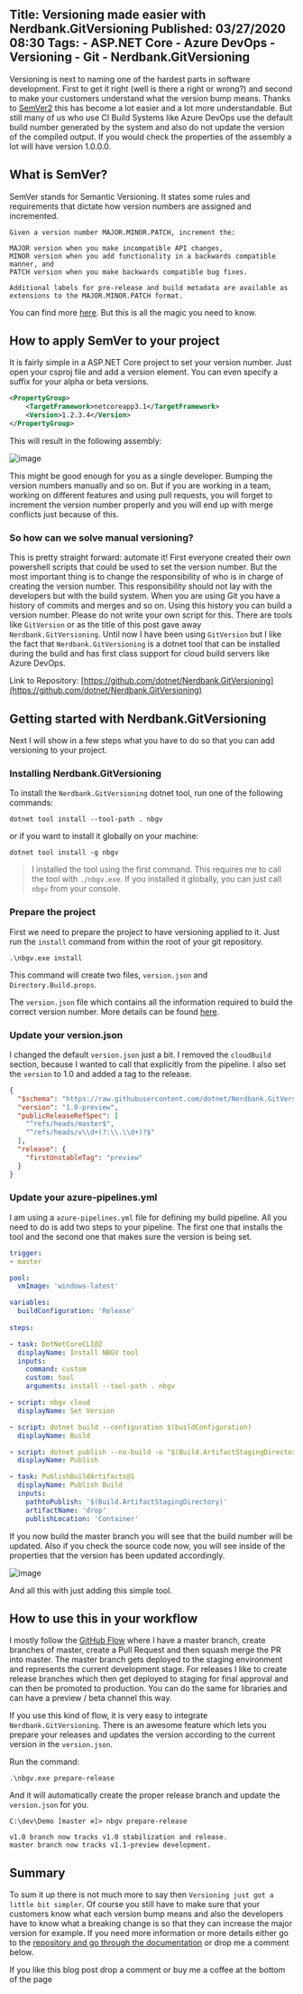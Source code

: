 Title: Versioning made easier with Nerdbank.GitVersioning
Published: 03/27/2020 08:30
Tags: 
    - ASP.NET Core
    - Azure DevOps
    - Versioning
    - Git
    - Nerdbank.GitVersioning
---

Versioning is next to naming one of the hardest parts in software development. First to get it right (well is there a right or wrong?) and second to make your customers understand what the version bump means. Thanks to [SemVer2](https://semver.org/) this has become a lot easier and a lot more understandable. But still many of us who use CI Build Systems like Azure DevOps use the default build number generated by the system and also do not update the version of the compiled output. If you would check the properties of the assembly a lot will have version 1.0.0.0.

## What is SemVer?

SemVer stands for Semantic Versioning. It states some rules and requirements that dictate how version numbers are assigned and incremented.

```
Given a version number MAJOR.MINOR.PATCH, increment the:

MAJOR version when you make incompatible API changes,
MINOR version when you add functionality in a backwards compatible manner, and
PATCH version when you make backwards compatible bug fixes.

Additional labels for pre-release and build metadata are available as extensions to the MAJOR.MINOR.PATCH format.
```

You can find more [here](https://semver.org). But this is all the magic you need to know.

## How to apply SemVer to your project

It is fairly simple in a ASP.NET Core project to set your version number. Just open your csproj file and add a version element. You can even specify a suffix for your alpha or beta versions.

```xml
<PropertyGroup>
    <TargetFramework>netcoreapp3.1</TargetFramework>
    <Version>1.2.3.4</Version>
</PropertyGroup>
```

This will result in the following assembly:

![image](/posts/images/VersionProperties.png)

This might be good enough for you as a single developer. Bumping the version numbers manually and so on. But if you are working in a team, working on different features and using pull requests, you will forget to increment the version number properly and you will end up with merge conflicts just because of this.

### So how can we solve manual versioning?

This is pretty straight forward: automate it! First everyone created their own powershell scripts that could be used to set the version number. But the most important thing is to change the responsibility of who is in charge of creating the version number. This responsibility should not lay with the developers but with the build system. When you are using Git you have a history of commits and merges and so on. Using this history you can build a version number. Please do not write your own script for this. There are tools like `GitVersion` or as the title of this post gave away `Nerdbank.GitVersioning`. Until now I have been using `GitVersion` but I like the fact that `Nerdbank.GitVersioning` is a dotnet tool that can be installed during the build and has first class support for cloud build servers like Azure DevOps.

Link to Repository: [https://github.com/dotnet/Nerdbank.GitVersioning](https://github.com/dotnet/Nerdbank.GitVersioning)

## Getting started with Nerdbank.GitVersioning

Next I will show in a few steps what you have to do so that you can add versioning to your project.

### Installing Nerdbank.GitVersioning

To install the `Nerdbank.GitVersioning` dotnet tool, run one of the following commands:

`dotnet tool install --tool-path . nbgv`

or if you want to install it globally on your machine:

`dotnet tool install -g nbgv`

> I installed the tool using the first command. This requires me to call the tool with `./nbgv.exe`. If you installed it globally, you can just call `nbgv` from your console.

### Prepare the project

First we need to prepare the project to have versioning applied to it. Just run the `install` command from within the root of your git repository.

`.\nbgv.exe install`

This command will create two files, `version.json` and `Directory.Build.props`.

The `version.json` file which contains all the information required to build the correct version number. More details can be found [here](https://github.com/dotnet/Nerdbank.GitVersioning/blob/master/doc/versionJson.md).

### Update your version.json

I changed the default `version.json` just a bit. I removed the `cloudBuild` section, because I wanted to call that explicitly from the pipeline. I also set the `version` to 1.0 and added a tag to the release.

```json
{
  "$schema": "https://raw.githubusercontent.com/dotnet/Nerdbank.GitVersioning/master/src/NerdBank.GitVersioning/version.schema.json",
  "version": "1.0-preview",
  "publicReleaseRefSpec": [
    "^refs/heads/master$",
    "^refs/heads/v\\d+(?:\\.\\d+)?$"
  ],
  "release": {
    "firstUnstableTag": "preview"
  }
}
```

### Update your azure-pipelines.yml

I am using a `azure-pipelines.yml` file for defining my build pipeline. All you need to do is add two steps to your pipeline. The first one that installs the tool and the second one that makes sure the version is being set.

```yml
trigger:
- master

pool:
  vmImage: 'windows-latest'

variables:
  buildConfiguration: 'Release'
  
steps:

- task: DotNetCoreCLI@2  
  displayName: Install NBGV tool
  inputs:
    command: custom
    custom: tool
    arguments: install --tool-path . nbgv

- script: nbgv cloud
  displayName: Set Version

- script: dotnet build --configuration $(buildConfiguration)
  displayName: Build

- script: dotnet publish --no-build -o "$(Build.ArtifactStagingDirectory)" --configuration $(buildConfiguration)
  displayName: Publish

- task: PublishBuildArtifacts@1
  displayName: Publish Build
  inputs:
    pathtoPublish: '$(Build.ArtifactStagingDirectory)'
    artifactName: 'drop'
    publishLocation: 'Container'
```

If you now build the master branch you will see that the build number will be updated. Also if you check the source code now, you will see inside of the properties that the version has been updated accordingly.

![image](/posts/images/VersionProperties2.png)

And all this with just adding this simple tool.

## How to use this in your workflow

I mostly follow the [GitHub Flow](https://guides.github.com/introduction/flow/) where I have a master branch, create branches of master, create a Pull Request and then squash merge the PR into master. The master branch gets deployed to the staging environment and represents the current development stage. For releases I like to create release branches which then get deployed to staging for final approval and can then be promoted to production. You can do the same for libraries and can have a preview / beta channel this way.

If you use this kind of flow, it is very easy to integrate `Nerdbank.GitVersioning`. There is an awesome feature which lets you prepare your releases and updates the version according to the current version in the `version.json`.

Run the command:

`.\nbgv.exe prepare-release`

And it will automatically create the proper release branch and update the `version.json` for you.

```
C:\dev\Demo [master ≡]> nbgv prepare-release

v1.0 branch now tracks v1.0 stabilization and release.
master branch now tracks v1.1-preview development.
```

## Summary

To sum it up there is not much more to say then `Versioning just got a little bit simpler`. Of course you still have to make sure that your customers know what each version bump means and also the developers have to know what a breaking change is so that they can increase the major version for example. If you need more information or more details either go to the [repository and go through the documentation](https://github.com/dotnet/Nerdbank.GitVersioning) or drop me a comment below.

If you like this blog post drop a comment or buy me a coffee at the bottom of the page <i class="fa fa-coffee"></i>